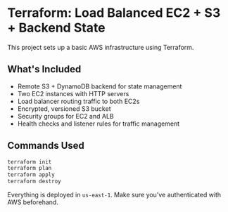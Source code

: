 # Terraform: Load Balanced EC2 + S3 + Backend State

This project sets up a basic AWS infrastructure using Terraform.

## What's Included

- Remote S3 + DynamoDB backend for state management
- Two EC2 instances with HTTP servers
- Load balancer routing traffic to both EC2s
- Encrypted, versioned S3 bucket
- Security groups for EC2 and ALB
- Health checks and listener rules for traffic management

## Commands Used

```bash
terraform init     
terraform plan     
terraform apply    
terraform destroy  
```

Everything is deployed in `us-east-1`. Make sure you’ve authenticated with AWS beforehand.
